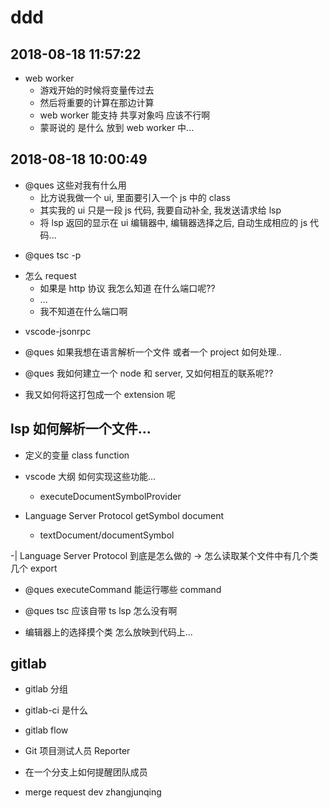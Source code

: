 # ddd

## 2018-08-18 11:57:22

- web worker
  - 游戏开始的时候将变量传过去
  - 然后将重要的计算在那边计算
  - web worker 能支持 共享对象吗 应该不行啊
  - 蒙哥说的 是什么 放到 web worker 中...

## 2018-08-18 10:00:49

- @ques 这些对我有什么用
  - 比方说我做一个 ui, 里面要引入一个 js 中的 class
  - 其实我的 ui 只是一段 js 代码, 我要自动补全, 我发送请求给 lsp
  - 将 lsp 返回的显示在 ui 编辑器中, 编辑器选择之后, 自动生成相应的 js 代码...

* @ques tsc -p

- 怎么 request
  - 如果是 http 协议 我怎么知道 在什么端口呢??
  - ...
  - 我不知道在什么端口啊

* vscode-jsonrpc

* @ques 如果我想在语言解析一个文件 或者一个 project 如何处理..

- @ques 我如何建立一个 node 和 server, 又如何相互的联系呢??

- 我又如何将这打包成一个 extension 呢

## lsp 如何解析一个文件...

- 定义的变量 class function

* vscode 大纲 如何实现这些功能...

  - executeDocumentSymbolProvider

* Language Server Protocol getSymbol document
  - textDocument/documentSymbol

-| Language Server Protocol 到底是怎么做的
-> 怎么读取某个文件中有几个类几个 export

- @ques executeCommand 能运行哪些 command

* @ques tsc 应该自带 ts lsp 怎么没有啊

- 编辑器上的选择摸个类 怎么放映到代码上...

## gitlab

- gitlab 分组

* gitlab-ci 是什么

* gitlab flow

* Git 项目测试人员 Reporter

* 在一个分支上如何提醒团队成员

- merge request dev zhangjunqing
